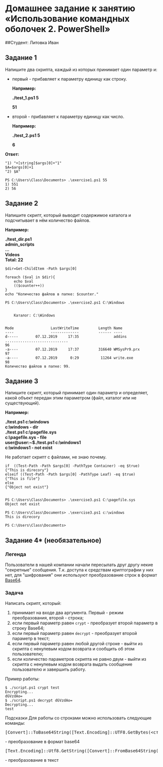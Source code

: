 # Домашнее задание к занятию «Использование командных оболочек 2. PowerShell»

##Студент: Литовка Иван



## Задание 1

Напишите два скрипта, каждый из которых принимает один параметр и:

- первый - прибавляет к параметру единицу как строку.

  **Например:**

  **./test_1.ps1 5**

  **51**

- второй - прибавляет к параметру единицу как число.

  **Например:**

  **./test_2.ps1 5**

  **6**

**Ответ:**
```
"1) "+[string]$args[0]+"1" 
$A=$args[0]+1
"2) $A"
```
```
PS C:\Users\Class\Documents> .\exercise1.ps1 55
1) 551
2) 56
```

## Задание 2

Напишите скрипт, который выводит содержимое каталога и подсчитывает в нём количество файлов.

**Например:**

**./test_dir.ps1**  
**admin_scripts**  
**...**  
**Videos**  
**Total: 22**  


```
$dir=Get-ChildItem -Path $args[0]

foreach ($val in $dir){
    echo $val
    (($counter++))
}
echo "Количество файлов в папке: $counter."

PS C:\Users\Class\Documents> .\exercise2.ps1 C:\Windows


    Каталог: C:\Windows


Mode                 LastWriteTime         Length Name                                                                                                                                                                   
----                 -------------         ------ ----                                                                                                                                                                   
d-----        07.12.2019     17:35                addins                                                                                                                                                                 
.............................                                                                                                                                                         
96
-a----        07.12.2019     17:37         316640 WMSysPr9.prx                                                                                                                                                           
97
-a----        07.12.2019      0:29          11264 write.exe                                                                                                                                                              
98
Количество файлов в папке: 99.
```

## Задание 3

Напишите скрипт, который принимает один параметр и определяет, какой объект передан этим параметром (файл, каталог или не существующий). 

**Например:**

**./test.ps1 c:\windows**  
**c:\windows - dir**  
**./test.ps1 c:\pagefile.sys**  
**c:\pagefile.sys - file**  
**user@user:~$./test.ps1 c:\windows1**  
**c:\windows1 - not exist**  

Не работает скрипт с файлами, не знаю почему.

```
if  ((Test-Path -Path $args[0] -PathType Container) -eq $true)
{"This is direcory"}
elseif ((Test-Path -Path $args[0] -PathType Leaf) -eq $true)
{"This is file"}
else
{"Object not exist"}


PS C:\Users\Class\Documents> .\exercise3.ps1 C:\pagefile.sys
Object not exist

PS C:\Users\Class\Documents> .\exercise3.ps1 c:\windows
This is direcory

PS C:\Users\Class\Documents> 
```

## Задание 4* (необязательное)

### Легенда

Пользователи в нашей компании начали пересылать друг другу некие "секретные" сообщения. Т.к. доступа к средствам криптографии у них нет, для "шифрования" они используют преобразование строк в формат [Base64](https://ru.wikipedia.org/wiki/Base64).

### Задача

Написать скрипт, который:

1. принимает на входе два аргумента. Первый - режим преобразования, второй - строка;
2. если первый параметр равен `crypt` - преобразует второй параметр в строку Base64;
3. если первый параметр равен `decrypt` - преобразует второй параметр в текст;
4. если первый параметр равен любой другой строке - выйти из скрипта с ненулевым кодом возврата и сообщить об этом пользователю;
5. если количество параметров скрипта не равно двум - выйти из скрипта с ненулевым кодом возврата выдать сообщение пользователю и завершить работу.

Пример работы:

```
$ ./script.ps1 crypt test
Encrypting...
dGVzdAo=
$ ./script.ps1 decrypt dGVzdAo=
Decrypting...
test
```

Подсказки
Для работы со строками можно использовать следующие команды:

<pre>[Convert]::ToBase64String([Text.Encoding]::UTF8.GetBytes(<строка>))</pre> - преобразование в формат base64

<pre>[Text.Encoding]::Utf8.GetString([Convert]::FromBase64String(<строка>))</pre> - преобразование в текст
